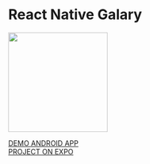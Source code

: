 # React Native Galary

<img src="./assets/video_2019-07-05_22-30-50.gif" width="200"/>

[DEMO ANDROID APP](https://drive.google.com/open?id=1ywUNoLFWC8YHlOPL5R6OlB0rjq2BIGNa)  
[PROJECT ON EXPO](https://expo.io/@lowlifeboy/gallery)
